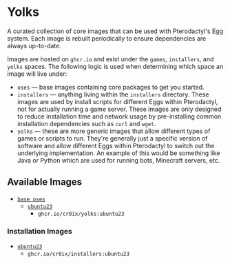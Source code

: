 # Yolks

A curated collection of core images that can be used with Pterodactyl's Egg system. Each image is rebuilt
periodically to ensure dependencies are always up-to-date.

Images are hosted on `ghcr.io` and exist under the `games`, `installers`, and `yolks` spaces. The following logic
is used when determining which space an image will live under:

* `oses` — base images containing core packages to get you started.
* `installers` — anything living within the `installers` directory. These images are used by install scripts for different
Eggs within Pterodactyl, not for actually running a game server. These images are only designed to reduce installation time
and network usage by pre-installing common installation dependencies such as `curl` and `wget`.
* `yolks` — these are more generic images that allow different types of games or scripts to run. They're generally just
a specific version of software and allow different Eggs within Pterodactyl to switch out the underlying implementation. An
example of this would be something like Java or Python which are used for running bots, Minecraft servers, etc.

## Available Images
* [`base oses`](hhttps://github.com/Cr0iX/yolks/tree/main/oses)
  * [`ubuntu23`](https://github.com/Cr0iX/yolks/tree/main/oses/ubuntu23)
    * `ghcr.io/cr0ix/yolks:ubuntu23`

### Installation Images

* [`ubuntu23`](https://github.com/Cr0iX/yolks/tree/main/installers/ubuntu23)
  * `ghcr.io/cr0ix/installers:ubuntu23`